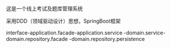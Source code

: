 这是一个线上考试及题库管理系统

采用DDD（领域驱动设计）思想，SpringBoot框架

interface-application.facade-application.service
-domain.service-domain.repository.facade
-domain.repository.persistence
